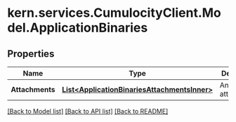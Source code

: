 # kern.services.CumulocityClient.Model.ApplicationBinaries

## Properties

Name | Type | Description | Notes
------------ | ------------- | ------------- | -------------
**Attachments** | [**List&lt;ApplicationBinariesAttachmentsInner&gt;**](ApplicationBinariesAttachmentsInner.md) | An array of attachments. | [optional] 

[[Back to Model list]](../README.md#documentation-for-models) [[Back to API list]](../README.md#documentation-for-api-endpoints) [[Back to README]](../README.md)

